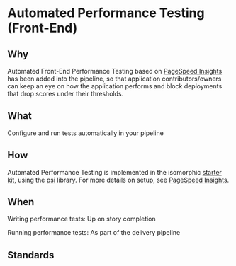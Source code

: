 # Automated Performance Testing (Front-End)

## Why

Automated Front-End Performance Testing based on [PageSpeed Insights](https://developers.google.com/speed/pagespeed/insights/) has been added into the pipeline, so that application contributors/owners can keep an eye on how the application performs and block deployments that drop scores under their thresholds.

## What

Configure and run tests automatically in your pipeline

## How

Automated Performance Testing is implemented in the isomorphic [starter kit](../development/starter-kits.md), using the [psi](https://www.npmjs.com/package/psi) library. For more details on setup, see [PageSpeed Insights](https://developers.google.com/speed/pagespeed/insights/).

## When

Writing performance tests: Up on story completion

Running performance tests: As part of the delivery pipeline


## Standards